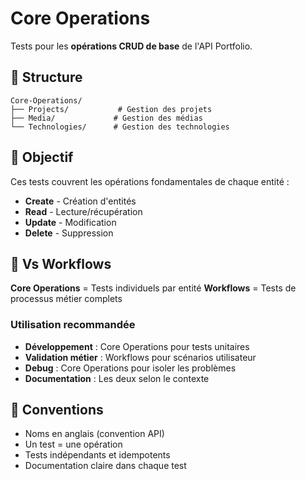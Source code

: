 # Core Operations

Tests pour les **opérations CRUD de base** de l'API Portfolio.

## 📁 Structure

```
Core-Operations/
├── Projects/           # Gestion des projets
├── Media/             # Gestion des médias  
└── Technologies/      # Gestion des technologies
```

## 🎯 Objectif

Ces tests couvrent les opérations fondamentales de chaque entité :

- **Create** - Création d'entités
- **Read** - Lecture/récupération 
- **Update** - Modification
- **Delete** - Suppression

## 🔄 Vs Workflows

**Core Operations** = Tests individuels par entité
**Workflows** = Tests de processus métier complets

### Utilisation recommandée

- **Développement** : Core Operations pour tests unitaires
- **Validation métier** : Workflows pour scénarios utilisateur
- **Debug** : Core Operations pour isoler les problèmes
- **Documentation** : Les deux selon le contexte

## 📝 Conventions

- Noms en anglais (convention API)
- Un test = une opération
- Tests indépendants et idempotents
- Documentation claire dans chaque test
